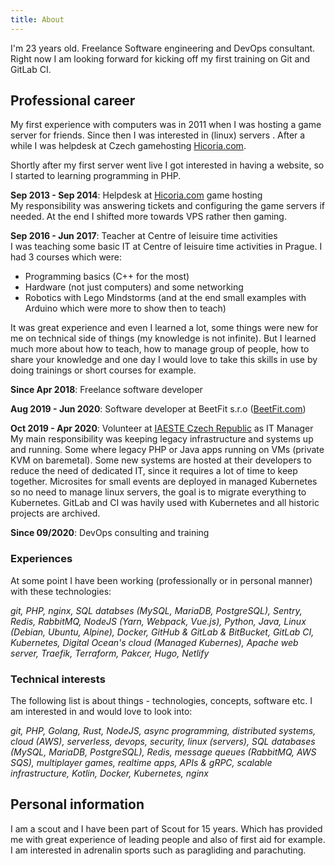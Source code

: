 ```yaml
---
title: About
---
```

I'm 23 years old. Freelance Software engineering and DevOps consultant. Right now I am looking forward for kicking off my first training on Git and GitLab CI.

## Professional career

My first experience with computers was in 2011 when I was hosting a game server for friends. Since then I was interested in (linux) servers . After a while I was helpdesk at Czech gamehosting [Hicoria.com](https://hicoria.com). 

Shortly after my first server went live I got interested in having a website, so I started to learning programming in PHP.

**Sep 2013 - Sep 2014**: Helpdesk at [Hicoria.com](https://hicoria.com) game hosting\
My responsibility was answering tickets and configuring the game servers if needed. At the end I shifted more towards VPS rather then gaming.

**Sep 2016 - Jun 2017**: Teacher at Centre of leisuire time activities\
I was teaching some basic IT at Centre of leisuire time activities in Prague. I had 3 courses which were:

* Programming basics (C++ for the most)
* Hardware (not just computers) and some networking
* Robotics with Lego Mindstorms (and at the end small examples with Arduino which were more to show then to teach)

It was great experience and even I learned a lot, some things were new for me on technical side of things (my knowledge is not infinite). But I learned much more about how to teach, how to manage group of people, how to share your knowledge and one day I would love to take this skills in use by doing trainings or short courses for example.

**Since Apr 2018**: Freelance software developer

**Aug 2019 - Jun 2020**: Software developer at BeetFit s.r.o ([BeetFit.com](https://beetfit.com))

**Oct 2019 - Apr 2020**: Volunteer at [IAESTE Czech Republic](https://www.iaeste.cz) as IT Manager\
My main responsibility was keeping legacy infrastructure and systems up and running. Some where legacy PHP or Java apps running on VMs (private KVM on baremetal). Some new systems are hosted at their developers to reduce the need of dedicated IT, since it requires a lot of time to keep together. Microsites for small events are deployed in managed Kubernetes so no need to manage linux servers, the goal is to migrate everything to Kubernetes. GitLab and CI was havily used with Kubernetes and all historic projects are archived.

**Since 09/2020**: DevOps consulting and training

### Experiences

At some point I have been working (professionally or in personal manner) with these technologies:

*git, PHP, nginx, SQL databses (MySQL, MariaDB, PostgreSQL), Sentry, Redis, RabbitMQ, NodeJS (Yarn, Webpack, Vue.js), Python, Java, Linux (Debian, Ubuntu, Alpine), Docker, GitHub & GitLab & BitBucket, GitLab CI, Kubernetes, Digital Ocean's cloud (Managed Kubernes), Apache web server, Traefik, Terraform, Pakcer, Hugo, Netlify*

### Technical interests

The following list is about things - technologies, concepts, software etc. I am interested in and would love to look into:

*git, PHP, Golang, Rust, NodeJS, async programming, distributed systems, cloud (AWS), serverless, devops, security, linux (servers), SQL databases (MySQL, MariaDB, PostgreSQL), Redis, message queues (RabbitMQ, AWS SQS), multiplayer games, realtime apps, APIs & gRPC, scalable infrastructure, Kotlin, Docker, Kubernetes, nginx*

## Personal information

I am a scout and I have been part of Scout for 15 years. Which has provided me with great experience of leading people and also of first aid for example. I am interested in adrenalin sports such as paragliding and parachuting.